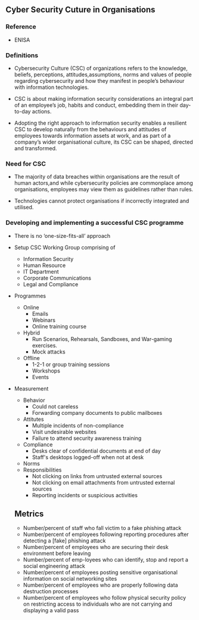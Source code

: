 ##  Cyber Security Cuture in Organisations

### Reference
- ENISA

### Definitions

- Cybersecurity Culture (CSC) of organizations refers to the knowledge, beliefs, perceptions, attitudes,assumptions, norms and values of people regarding cybersecurity and how they manifest in people’s behaviour with information technologies. 

-  CSC is about making information security considerations an integral part of an employee’s job, habits and conduct, embedding them in their day-to-day actions.

- Adopting the right approach to information security enables a resilient CSC to develop naturally from the behaviours and attitudes of employees towards information assets at work, and as part of a company’s wider organisational culture, its CSC can be shaped, directed and transformed.

### Need for CSC
- The majority of data breaches within organisations are the result of human actors,and while cybersecurity policies are commonplace among organisations, employees may view them as guidelines rather than rules.

- Technologies cannot protect organisations if incorrectly integrated and utilised.

### Developing and implementing a successful CSC programme
- There is no ‘one-size-fits-all’ approach

- Setup CSC Working Group comprising of
    - Information Security
    - Human Resource
    - IT Department
    - Corporate Communications
    - Legal and Compliance

- Programmes
   -  Online
        -  Emails
        -  Webinars
        -  Online training course
   -  Hybrid
        -  Run Scenarios, Rehearsals, Sandboxes, and War-gaming exercises.
        -  Mock attacks
   -  Offline
        -  1-2-1 or group training sessions
        -  Workshops
        -  Events

- Measurement
   -  Behavior
        -   Could not careless
        -   Forwarding company documents to public mailboxes
   -  Attitutes
        -   Multiple incidents of non-compliance
        -   Visit undesirable websites
        -   Failure to attend security awareness training
   -  Compliance
        -   Desks clear of confidential documents at end of day
        -   Staff's desktops logged-off when not at desk
   -  Norms
   -  Responsibilities
        -   Not clicking on links from untrusted external sources
        -   Not clicking on email attachments from untrusted external sources
        -   Reporting incidents or suspicious activities
  
  ## Metrics
   -  Number/percent of staff who fall victim to a fake phishing attack
   -  Number/percent of employees following reporting procedures after detecting a [fake] phishing attack
   -  Number/percent of employees who are securing their desk environment before leaving
   -  Number/percent of emp-loyees who can identify, stop and report a social engineering attack
   -  Number/percent of employees posting sensitive organisational information on social networking sites
   -  Number/percent of employees who are properly following data destruction processes
   -  Number/percent of employees who follow physical security policy on restricting access to individuals who are not carrying and displaying a valid pass
  
  
   


 
